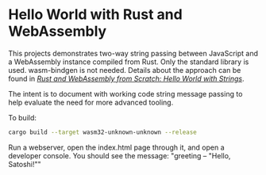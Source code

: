 # Hello World with Rust and WebAssembly

This projects demonstrates two-way string passing between JavaScript and a WebAssembly instance compiled from Rust. Only the standard library is used. wasm-bindgen is not needed. Details about the approach can be found in *[Rust and WebAssembly from Scratch: Hello World with Strings](https://depth-first.com/articles/2020/07/07/rust-and-webassembly-from-scratch-hello-world-with-strings/)*.

The intent is to document with working code string message passing to help evaluate the need for more advanced tooling.

To build:

```bash
cargo build --target wasm32-unknown-unknown --release
```

Run a webserver, open the index.html page through it, and open a developer console. You should see the message: "greeting – "Hello, Satoshi!""